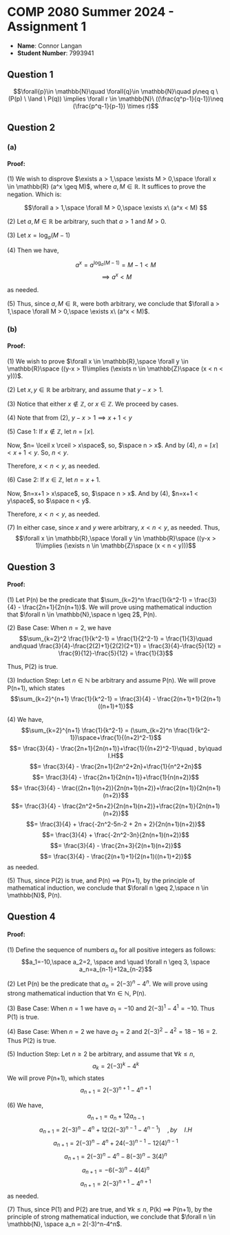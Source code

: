 # COMP 2080 Summer 2024 - Assignment 1
- **Name**: Connor Langan
- **Student Number**: 7993941

## Question 1
$$\forall{p}\in \mathbb{N}\quad \forall{q}\in \mathbb{N}\quad p\neq q \ (P(p) \ \land \ P(q)) \implies \forall r \in \mathbb{N}\ ((\frac{q^p-1}{q-1})\neq (\frac{p^q-1}{p-1}) \times r)$$

## Question 2

### (a)

#### Proof:
(1) We wish to disprove $\exists a > 1,\space \exists M > 0,\space \forall x \in \mathbb{R} (a^x \geq M)$, where $a,M \in \mathbb{R}$. It suffices to prove the negation. Which is:  

$$\forall a > 1,\space \forall M > 0,\space \exists x\ (a^x < M) $$

(2) Let $a,M \in \mathbb{R}$ be arbitrary, such that $a > 1$ and $M > 0$.

(3) Let $x = \log_a(M-1)$

(4) Then we have,

$$a^x = a^{\log_a(M-1)} = M-1 < M$$
$$\implies a^x < M$$

as needed.

(5) Thus, since $a,M \in \mathbb{R}$, were both arbitrary, we conclude that $\forall a > 1,\space \forall M > 0,\space \exists x\ (a^x < M)$. 

### (b)

#### Proof:
(1) We wish to prove $\forall x \in \mathbb{R},\space \forall y \in \mathbb{R}\space ((y-x > 1)\implies (\exists n \in \mathbb{Z}\space (x < n < y)))$. 

(2) Let $x,y \in \mathbb{R}$ be arbitrary, and assume that $y-x > 1$.

(3) Notice that either $x \not \in \mathbb{Z}$, or $x \in \mathbb{Z}$. We proceed by cases.

(4) Note that from (2), $y - x > 1 \implies x+1 < y$

(5) Case 1: If $x \not \in \mathbb{Z}$, let $n = \lceil x \rceil$. 

Now, $n= \lceil x \rceil > x\space$, so, $\space n > x$. And by (4), $n = \lceil x \rceil < x+1 < y$. So, $n < y$. 

Therefore, $x < n < y$, as needed.

(6) Case 2: If $x \in \mathbb{Z}$, let $n= x+1$. 

Now, $n=x+1 > x\space$, so, $\space n > x$. And by (4), $n=x+1 < y\space$, so $\space n < y$.

Therefore, $x < n < y$, as needed.

(7) In either case, since $x$ and $y$ were arbitrary, $x < n < y$, as needed. Thus, 
$$\forall x \in \mathbb{R},\space \forall y \in \mathbb{R}\space ((y-x > 1)\implies (\exists n \in \mathbb{Z}\space (x < n < y)))$$

## Question 3

#### Proof:
(1) Let P(n) be the predicate that $\sum_{k=2}^n \frac{1}{k^2-1} = \frac{3}{4} - \frac{2n+1}{2n(n+1)}$. We will prove using mathematical induction that $\forall n \in \mathbb{N},\space n \geq 2$, P(n).

(2) Base Case: When $n=2$, we have
$$\sum_{k=2}^2 \frac{1}{k^2-1} = \frac{1}{2^2-1} = \frac{1}{3}\quad and\quad \frac{3}{4}-\frac{2(2)+1}{2(2)(2+1)} = \frac{3}{4}-\frac{5}{12} = \frac{9}{12}-\frac{5}{12} = \frac{1}{3}$$

Thus, P(2) is true.

(3) Induction Step: Let $n \in \mathbb{N}$ be arbitrary and assume P(n). We will prove P(n+1), which states
$$\sum_{k=2}^{n+1} \frac{1}{k^2-1} = \frac{3}{4} - \frac{2(n+1)+1}{2(n+1)((n+1)+1)}$$

(4) We have,
$$\sum_{k=2}^{n+1} \frac{1}{k^2-1} = (\sum_{k=2}^n \frac{1}{k^2-1})\space+\frac{1}{(n+2)^2-1}$$
$$= \frac{3}{4} - \frac{2n+1}{2n(n+1)}+\frac{1}{(n+2)^2-1}\quad , by\quad I.H$$
$$= \frac{3}{4} - \frac{2n+1}{2n^2+2n}+\frac{1}{n^2+2n}$$
$$= \frac{3}{4} - \frac{2n+1}{2n(n+1)}+\frac{1}{n(n+2)}$$
$$= \frac{3}{4} - \frac{(2n+1)(n+2)}{2n(n+1)(n+2)}+\frac{2(n+1)}{2n(n+1)(n+2)}$$
$$= \frac{3}{4} - \frac{2n^2+5n+2}{2n(n+1)(n+2)}+\frac{2(n+1)}{2n(n+1)(n+2)}$$
$$= \frac{3}{4} + \frac{-2n^2-5n-2 + 2n + 2}{2n(n+1)(n+2)}$$
$$= \frac{3}{4} + \frac{-2n^2-3n}{2n(n+1)(n+2)}$$
$$= \frac{3}{4} - \frac{2n+3}{2(n+1)(n+2)}$$
$$= \frac{3}{4} - \frac{2(n+1)+1}{2(n+1)((n+1)+2)}$$
as needed.

(5) Thus, since P(2) is true, and P(n) $\implies$ P(n+1), by the principle of mathematical induction, we conclude that $\forall n \geq 2,\space n \in \mathbb{N}$, P(n).

## Question 4

#### Proof:
(1) Define the sequence of numbers $a_n$ for all positive integers as follows:
$$a_1=-10,\space a_2=2, \space and \quad \forall n \geq 3, \space a_n=a_{n-1}+12a_{n-2}$$

(2) Let P(n) be the predicate that $a_n=2(-3)^n-4^n$. We will prove using strong mathematical induction that $\forall n \in \mathbb{N}$, P(n).

(3) Base Case: When $n=1$ we have $a_1=-10$ and $2(-3)^1-4^1 = -10$. Thus P(1) is true.

(4) Base Case: When $n=2$ we have $a_2=2$ and $2(-3)^2-4^2 = 18-16=2$. Thus P(2) is true.

(5) Induction Step: Let $n \geq 2$ be arbitrary, and assume that $\forall k \leq n$, 
$$a_{k}=2(-3)^{k}-4^{k}$$
We will prove P(n+1), which states
$$a_{n+1}=2(-3)^{n+1}-4^{n+1}$$

(6) We have, 
$$a_{n+1} = a_{n}+12a_{n-1}$$
$$a_{n+1} = 2(-3)^{n}-4^{n}+12(2(-3)^{n-1}-4^{n-1})\quad , by\quad I.H$$
$$a_{n+1} = 2(-3)^{n}-4^{n}+24(-3)^{n-1}-12(4)^{n-1}$$
$$a_{n+1} = 2(-3)^{n}-4^{n}-8(-3)^{n}-3(4)^{n}$$
$$a_{n+1} = -6(-3)^{n}-4(4)^{n}$$
$$a_{n+1} = 2(-3)^{n+1}-4^{n+1}$$
as needed.

(7) Thus, since P(1) and P(2) are true, and $\forall k \leq n$, P(k) $\implies$ P(n+1), by the principle of strong mathematical induction, we conclude that $\forall n \in \mathbb{N}, \space a_n = 2(-3)^n-4^n$.
